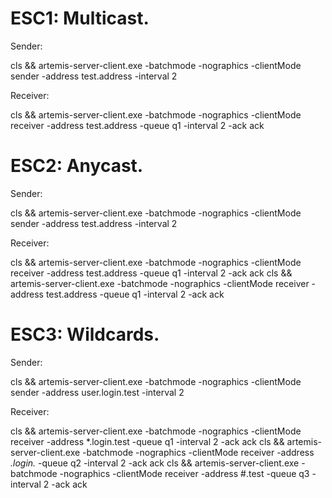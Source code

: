 # ESC1: Multicast.

Sender:

cls && artemis-server-client.exe -batchmode -nographics -clientMode sender -address test.address -interval 2

Receiver:

cls && artemis-server-client.exe -batchmode -nographics -clientMode receiver -address test.address -queue q1 -interval 2 -ack ack


# ESC2: Anycast.

Sender:

cls && artemis-server-client.exe -batchmode -nographics -clientMode sender -address test.address -interval 2

Receiver:

cls && artemis-server-client.exe -batchmode -nographics -clientMode receiver -address test.address -queue q1 -interval 2 -ack ack
cls && artemis-server-client.exe -batchmode -nographics -clientMode receiver -address test.address -queue q1 -interval 2 -ack ack


# ESC3: Wildcards.

Sender:

cls && artemis-server-client.exe -batchmode -nographics -clientMode sender -address user.login.test -interval 2

Receiver:

cls && artemis-server-client.exe -batchmode -nographics -clientMode receiver -address *.login.test -queue q1 -interval 2 -ack ack
cls && artemis-server-client.exe -batchmode -nographics -clientMode receiver -address *.login.* -queue q2 -interval 2 -ack ack
cls && artemis-server-client.exe -batchmode -nographics -clientMode receiver -address #.test -queue q3 -interval 2 -ack ack
